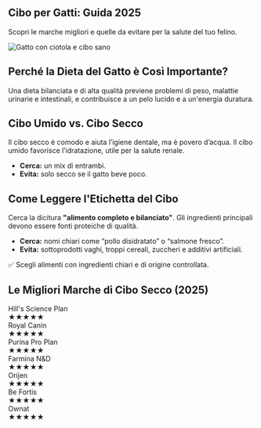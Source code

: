 
<section class="page-prova">

  <h1>Cibo per Gatti: Guida 2025</h1>
  <p>Scopri le marche migliori e quelle da evitare per la salute del tuo felino.</p>

  <section class="with-image">
    <div class="image-wrapper">
      <img 
        src="./Immagini/1-Cibo-Gatti-Il-Migliore-800.webp"
        srcset="./Immagini/1-Cibo-Gatti-Il-Migliore-480.webp 480w,
                ./Immagini/1-Cibo-Gatti-Il-Migliore-800.webp 800w"
        sizes="(max-width: 600px) 480px, 800px"
        alt="Gatto con ciotola e cibo sano">
    </div>
    <div class="text-content">
      <h2>Perché la Dieta del Gatto è Così Importante?</h2>
      <p>Una dieta bilanciata e di alta qualità previene problemi di peso, malattie urinarie e intestinali, e contribuisce a un pelo lucido e a un'energia duratura.</p>
    </div>
  </section>

  <section>
    <h2>Cibo Umido vs. Cibo Secco</h2>
    <p>Il cibo secco è comodo e aiuta l’igiene dentale, ma è povero d’acqua. Il cibo umido favorisce l’idratazione, utile per la salute renale.</p>
    <ul>
      <li><strong>Cerca:</strong> un mix di entrambi.</li>
      <li><strong>Evita:</strong> solo secco se il gatto beve poco.</li>
    </ul>
  </section>

  <section>
    <h2>Come Leggere l'Etichetta del Cibo</h2>
    <p>Cerca la dicitura <strong>"alimento completo e bilanciato"</strong>. Gli ingredienti principali devono essere fonti proteiche di qualità.</p>
    <ul>
      <li><strong>Cerca:</strong> nomi chiari come “pollo disidratato” o “salmone fresco”.</li>
      <li><strong>Evita:</strong> sottoprodotti vaghi, troppi cereali, zuccheri e additivi artificiali.</li>
    </ul>
    <p class="useful-tip">✅ Scegli alimenti con ingredienti chiari e di origine controllata.</p>
  </section>

  <section>
    <h2>Le Migliori Marche di Cibo Secco (2025)</h2>
    <div class="brand-grid">
      <div class="brand-card">
        <span class="brand-name">Hill's Science Plan</span>
        <div class="rating-stars" aria-label="Valutazione: 5 su 5">
          <span class="star full">★</span><span class="star full">★</span><span class="star full">★</span><span class="star full">★</span><span class="star full">★</span>
        </div>
      </div>
      <div class="brand-card">
        <span class="brand-name">Royal Canin</span>
        <div class="rating-stars" aria-label="Valutazione: 5 su 5">
          <span class="star full">★</span><span class="star full">★</span><span class="star full">★</span><span class="star full">★</span><span class="star full">★</span>
        </div>
      </div>
      <div class="brand-card">
        <span class="brand-name">Purina Pro Plan</span>
        <div class="rating-stars" aria-label="Valutazione: 4 su 5">
          <span class="star full">★</span><span class="star full">★</span><span class="star full">★</span><span class="star full">★</span><span class="star empty">★</span>
        </div>
      </div>
      <div class="brand-card">
        <span class="brand-name">Farmina N&D</span>
        <div class="rating-stars" aria-label="Valutazione: 5 su 5">
          <span class="star full">★</span><span class="star full">★</span><span class="star full">★</span><span class="star full">★</span><span class="star full">★</span>
        </div>
      </div>
      <div class="brand-card">
        <span class="brand-name">Orijen</span>
        <div class="rating-stars" aria-label="Valutazione: 5 su 5">
          <span class="star full">★</span><span class="star full">★</span><span class="star full">★</span><span class="star full">★</span><span class="star full">★</span>
        </div>
      </div>
      <div class="brand-card">
        <span class="brand-name">Be Fortis</span>
        <div class="rating-stars" aria-label="Valutazione: 5 su 5">
          <span class="star full">★</span><span class="star full">★</span><span class="star full">★</span><span class="star full">★</span><span class="star full">★</span>
        </div>
      </div>
      <div class="brand-card">
        <span class="brand-name">Ownat</span>
        <div class="rating-stars" aria-label="Valutazione: 4 su 5">
          <span class="star full">★</span><span class="star full">★</span><span class="star full">★</span><span class="star full">★</span><span class="star empty">★</span>
        </div>
      </div>
    </div>
  </section>

</section>
